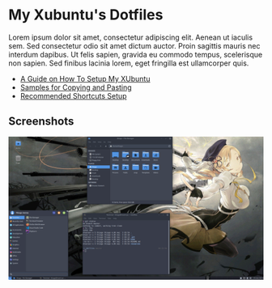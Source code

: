 My Xubuntu's Dotfiles
=====================

Lorem ipsum dolor sit amet, consectetur adipiscing elit. Aenean ut iaculis sem. Sed consectetur odio sit amet dictum auctor. Proin sagittis mauris nec interdum dapibus. Ut felis sapien, gravida eu commodo tempus, scelerisque non sapien. Sed finibus lacinia lorem, eget fringilla est ullamcorper quis.

* [A Guide on How To Setup My XUbuntu](resources/docs/setup/README.md)
* [Samples for Copying and Pasting](resources/docs/sample/README.md)
* [Recommended Shortcuts Setup](resources/docs/shortcuts/README.md)

Screenshots
-----------

![Mami-PC screenshot](resources/screenshots/screenshot20200502.png)
